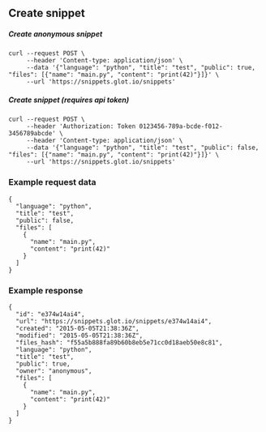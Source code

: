 ## Create snippet

##### Create anonymous snippet
    curl --request POST \
         --header 'Content-type: application/json' \
         --data '{"language": "python", "title": "test", "public": true, "files": [{"name": "main.py", "content": "print(42)"}]}' \
         --url 'https://snippets.glot.io/snippets'

##### Create snippet (requires api token)
    curl --request POST \
         --header 'Authorization: Token 0123456-789a-bcde-f012-3456789abcde' \
         --header 'Content-type: application/json' \
         --data '{"language": "python", "title": "test", "public": false, "files": [{"name": "main.py", "content": "print(42)"}]}' \
         --url 'https://snippets.glot.io/snippets'

### Example request data
    {
      "language": "python",
      "title": "test",
      "public": false,
      "files": [
        {
          "name": "main.py",
          "content": "print(42)"
        }
      ]
    }

### Example response
    {
      "id": "e374w14ai4",
      "url": "https://snippets.glot.io/snippets/e374w14ai4",
      "created": "2015-05-05T21:38:36Z",
      "modified": "2015-05-05T21:38:36Z",
      "files_hash": "f55a5b888fa89b60b8eb5e71cc0d18aeb50e8c81",
      "language": "python",
      "title": "test",
      "public": true,
      "owner": "anonymous",
      "files": [
        {
          "name": "main.py",
          "content": "print(42)"
        }
      ]
    }
